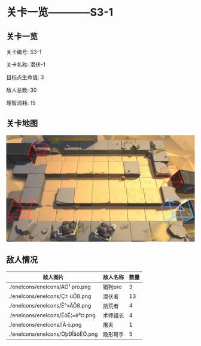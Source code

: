 # 关卡一览————S3-1


## 关卡一览

关卡编号: S3-1

关卡名称: 潜伏-1

目标点生命值: 3

敌人总数: 30

理智消耗: 15


## 关卡地图
![S3-1](./oprMap/S3-1.png)

## 敌人情况

| 敌人图片 | 敌人名称 | 数量  |
|---------|-----|-----|
| ./eneIcons/eneIcons/ÁÔ¹·pro.png| 猎狗pro  |   3  |
| ./eneIcons/eneIcons/Ç±·üÕß.png| 潜伏者  |   13  |
| ./eneIcons/eneIcons/Ê°»ÄÕß.png| 拾荒者  |   4  |
| ./eneIcons/eneIcons/ÊõÊ¦×é³¤.png| 术师组长  |   4  |
| ./eneIcons/eneIcons/ÍÀ·ò.png| 屠夫  |   1  |
| ./eneIcons/eneIcons/ÒþÐÎåóÊÖ.png| 隐形弩手  |   5  |

